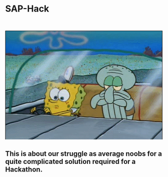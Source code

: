 # **SAP-Hack**
<br>
<br>

<img src="images/fuckedup.gif" width="500" >

## **This is about our struggle as average noobs for a quite complicated solution required for a Hackathon.**
